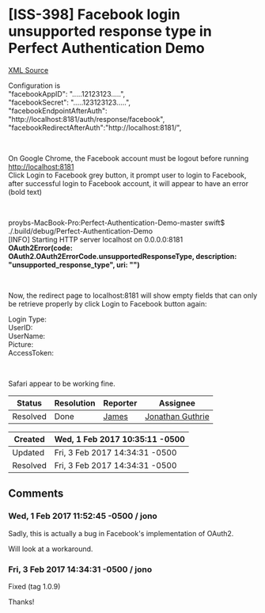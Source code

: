 # [ISS-398] Facebook login unsupported response type in Perfect Authentication Demo

[XML Source](../xml/ISS-398.xml)
<p><p>Configuration is<br/>
"facebookAppID": ".....12123123.....",<br/>
 "facebookSecret": ".....123123123.....", <br/>
 "facebookEndpointAfterAuth": "http://localhost:8181/auth/response/facebook",<br/>
 "facebookRedirectAfterAuth":"http://localhost:8181/",</p>

<p> </p>

<p>On Google Chrome, the Facebook account must be logout before running <a href="http://localhost:8181" class="external-link" rel="nofollow">http://localhost:8181</a><br/>
Click Login to Facebook grey button, it prompt user to login to Facebook, after successful login to Facebook account, it will appear to have an error (bold text)</p>

<p> </p>

<p>proybs-MacBook-Pro:Perfect-Authentication-Demo-master swift$ ./.build/debug/Perfect-Authentication-Demo<br/>
<span class="error">&#91;INFO&#93;</span> Starting HTTP server localhost on 0.0.0.0:8181<br/>
<b>OAuth2Error(code: OAuth2.OAuth2ErrorCode.unsupportedResponseType, description:</b> <b>"unsupported_response_type", uri: "")</b></p>

<p> </p>

<p>Now, the redirect page to localhost:8181 will show empty fields that can only be retrieve properly by click Login to Facebook button again:</p>

<p>Login Type: <br/>
UserID: <br/>
UserName: <br/>
Picture: <br/>
AccessToken:</p>

<p> </p>

<p>Safari appear to be working fine.</p></p>





Status|Resolution|Reporter|Assignee
------|----------|--------|--------
Resolved|Done|[James](Lei)|[Jonathan Guthrie]($jono)





Created|Wed, 1 Feb 2017 10:35:11 -0500
-------|--------------
Updated|Fri, 3 Feb 2017 14:34:31 -0500
Resolved|Fri, 3 Feb 2017 14:34:31 -0500


## Comments




### Wed, 1 Feb 2017 11:52:45 -0500 / jono 

<p><p>Sadly, this is actually a bug in Facebook's implementation of OAuth2. </p>

<p>Will look at a workaround.</p></p>


### Fri, 3 Feb 2017 14:34:31 -0500 / jono 

<p><p>Fixed (tag 1.0.9)</p>


<p>Thanks!</p></p>


